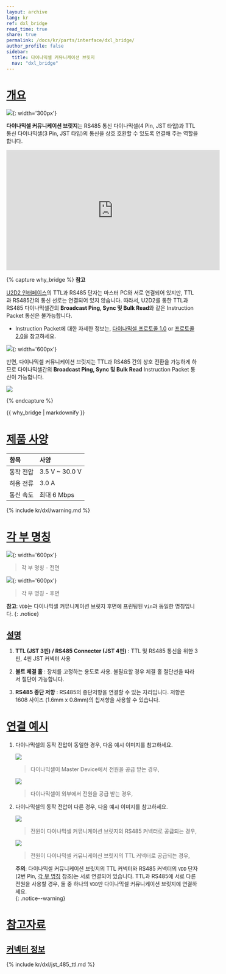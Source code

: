 ```yaml
---
layout: archive
lang: kr
ref: dxl_bridge
read_time: true
share: true
permalink: /docs/kr/parts/interface/dxl_bridge/
author_profile: false
sidebar:
  title: 다이나믹셀 커뮤니케이션 브릿지
  nav: "dxl_bridge"
---
```


# [개요](#개요)

![](/assets/images/parts/interface/dxl_bridge/dxl_bridge_product_front.png){: width='300px'}

**다이나믹셀 커뮤니케이션 브릿지**는 RS485 통신 다이나믹셀(4 Pin, JST 타입)과 TTL 통신 다이나믹셀(3 Pin, JST 타입)의 통신을 상호 호환할 수 있도록 연결해 주는 역할을 합니다.  

<iframe width="560" height="315" src="https://www.youtube.com/embed/oRbzORRpgqg" title="YouTube video player" frameborder="0" allow="accelerometer; autoplay; clipboard-write; encrypted-media; gyroscope; picture-in-picture" allowfullscreen></iframe>

{% capture why_bridge %}
**참고**

[U2D2 인터페이스](/docs/kr/parts/interface/u2d2/)의 TTL과 RS485 단자는 마스터 PC와 서로 연결되어 있지만, TTL과 RS485간의 통신 선로는 연결되어 있지 않습니다. 따라서, U2D2를 통한 TTL과 RS485 다이나믹셀간의 **Broadcast Ping, Sync 및 Bulk Read**와 같은 Instruction Packet 통신은 불가능합니다.
- Instruction Packet에 대한 자세한 정보는, [다이나믹셀 프로토콜 1.0](/docs/kr/dxl/protocol1/#instruction-packet) or [프로토콜 2.0](/docs/kr/dxl/protocol2/#instruction-packet)을 참고하세요.

![](/assets/images/parts/interface/dxl_bridge/u2d2_separate_ttl_485.png){: width='600px'}

반면, 다이나믹셀 커뮤니케이션 브릿지는 TTL과 RS485 간의 상호 전환을 가능하게 하므로 다이나믹셀간의 **Broadcast Ping, Sync 및 Bulk Read** Instruction Packet 통신이 가능합니다.  

![](/assets/images/parts/interface/dxl_bridge/u2d2_bridge_ttl_485.png)

{% endcapture %}
<div class="notice">{{ why_bridge | markdownify }}</div>

# [제품 사양](#제품-사양)

| 항목      | 사양           |
|:----------|:---------------|
| 동작 전압 | 3.5 V ~ 30.0 V |
| 허용 전류 | 3.0 A          |
| 통신 속도 | 최대 6 Mbps    |

{% include kr/dxl/warning.md %}

# [각 부 명칭](#각-부-명칭)

![](/assets/images/parts/interface/dxl_bridge/dxl_bridge_layout_front_kr.png){: width='600px'}

> 각 부 명칭 - 전면 

![](/assets/images/parts/interface/dxl_bridge/dxl_bridge_layout_back_kr.png){: width='600px'}

> 각 부 명칭 - 후면

**참고**: `VDD`는 다이나믹셀 커뮤니케이션 브릿지 후면에 프린팅된 `Vin`과 동일한 명칭입니다. 
{: .notice}

## [설명](#설명)

1. **TTL (JST 3핀) / RS485 Connecter (JST 4핀)** : TTL 및 RS485 통신을 위한 3핀, 4핀 JST 커넥터 사용

2. **볼트 체결 홀** : 장치를 고정하는 용도로 사용. 불필요할 경우 체결 홀 절단선을 따라서 절단이 가능합니다.

3. **RS485 종단 저항** : RS485의 종단저항을 연결할 수 있는 자리입니다. 저항은 1608 사이즈 (1.6mm x 0.8mm)의 칩저항을 사용할 수 있습니다.

# [연결 예시](#연결-예시)

1. 다이나믹셀의 동작 전압이 동일한 경우, 다음 예시 이미지를 참고하세요. 

    ![](/assets/images/parts/interface/dxl_bridge/dxl_bridge_connection_example_same_voltage_01.png)
    > 다이나믹셀이 Master Device에서 전원을 공급 받는 경우, 

    ![](/assets/images/parts/interface/dxl_bridge/dxl_bridge_connection_example_same_voltage_02.png)
    > 다이나믹셀이 외부에서 전원을 공급 받는 경우,

2. 다이나믹셀의 동작 전압이 다른 경우, 다음 예시 이미지를 참고하세요. 

    ![](/assets/images/parts/interface/dxl_bridge/dxl_bridge_connection_example_different_voltage_01.png)
    > 전원이 다이나믹셀 커뮤니케이션 브릿지의 RS485 커넥터로 공급되는 경우, 

    ![](/assets/images/parts/interface/dxl_bridge/dxl_bridge_connection_example_different_voltage_02.png)
    > 전원이 다이나믹셀 커뮤니케이션 브릿지의 TTL 커넥터로 공급되는 경우, 

    **주의**: 다이나믹셀 커뮤니케이션 브릿지의 TTL 커넥터와 RS485 커넥터의 `VDD` 단자(2번 Pin, [각 부 명칭](#각-부-명칭) 참조)는 서로 연결되어 있습니다. TTL과 RS485에 서로 다른 전원을 사용할 경우, 둘 중 하나의 `VDD`만 다이나믹셀 커뮤니케이션 브릿지에 연결하세요.  
    {: .notice--warning} 

# [참고자료](#참고자료)

## [커넥터 정보](#커넥터-정보)

{% include kr/dxl/jst_485_ttl.md %}
